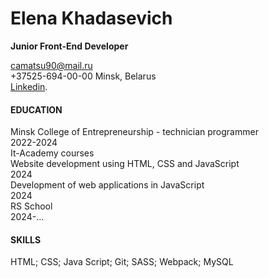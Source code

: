 

   # Elena Khadasevich
  **Junior Front-End Developer**
  
  camatsu90@mail.ru  
  +37525-694-00-00  Minsk, Belarus  
  [Linkedin](https://www.linkedin.com/in/%D0%B5%D0%BB%D0%B5%D0%BD%D0%B0-%D1%85%D0%B0%D0%B4%D0%B0%D1%81%D0%B5%D0%B2%D0%B8%D1%87-754913312/).

  #### EDUCATION  

Minsk College of Entrepreneurship - technician programmer  
2022-2024  
It-Academy courses  
Website development using HTML, CSS and JavaScript  
2024  
Development of web applications in JavaScript  
2024  
RS School  
2024-...  
#### SKILLS
HTML; CSS; Java Script; Git; SASS; Webpack; MySQL  
  
                                                                            
